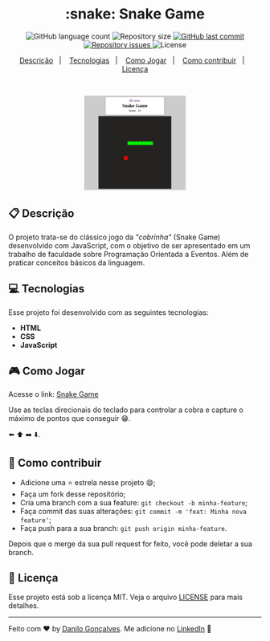 <h1 align="center">
  :snake: Snake Game
</h1>

<p align="center">
  <img alt="GitHub language count" src="https://img.shields.io/github/languages/count/goncadanilo/snake-game-js.svg">

  <img alt="Repository size" src="https://img.shields.io/github/repo-size/goncadanilo/snake-game-js.svg">
  
  <a href="https://github.com/goncadanilo/snake-game-js/commits/master">
    <img alt="GitHub last commit" src="https://img.shields.io/github/last-commit/goncadanilo/snake-game-js.svg">
  </a>

  <a href="https://github.com/goncadanilo/snake-game-js/issues">
    <img alt="Repository issues" src="https://img.shields.io/github/issues/goncadanilo/snake-game-js.svg">
  </a>

  <img alt="License" src="https://img.shields.io/badge/license-MIT-brightgreen">
</p>

<p align="center">
  <a href="#clipboard-descrição">Descrição</a>&nbsp;&nbsp;&nbsp;|&nbsp;&nbsp;&nbsp;
  <a href="#-tecnologias">Tecnologias</a>&nbsp;&nbsp;&nbsp;|&nbsp;&nbsp;&nbsp;
  <a href="#video_game-como-jogar">Como Jogar</a>&nbsp;&nbsp;&nbsp;|&nbsp;&nbsp;&nbsp;
  <a href="#-como-contribuir">Como contribuir</a>&nbsp;&nbsp;&nbsp;|&nbsp;&nbsp;&nbsp;
  <a href="#memo-licença">Licença</a>
</p>

<br>

<p align="center">
  <img alt="Snake Game" src=".github/snake-game.png" width="40%">
</p>

## :clipboard: Descrição

O projeto trata-se do clássico jogo da *"cobrinha"* (Snake Game) desenvolvido com JavaScript, com o objetivo de ser apresentado em um trabalho de faculdade sobre Programação Orientada a Eventos. Além de praticar conceitos básicos da linguagem. 

## 💻 Tecnologias

Esse projeto foi desenvolvido com as seguintes tecnologias:

- **HTML**
- **CSS**
- **JavaScript**

## :video_game: Como Jogar

Acesse o link: [Snake Game](https://gamesnake.netlify.com/)

Use as teclas direcionais do teclado para controlar a cobra e capture o máximo de pontos que conseguir :grin:.

:arrow_left: :arrow_up: :arrow_right: :arrow_down:.

## 🤔 Como contribuir

- Adicione uma :star: estrela nesse projeto :smile:;
- Faça um fork desse repositório;
- Cria uma branch com a sua feature: `git checkout -b minha-feature`;
- Faça commit das suas alterações: `git commit -m 'feat: Minha nova feature'`;
- Faça push para a sua branch: `git push origin minha-feature`.

Depois que o merge da sua pull request for feito, você pode deletar a sua branch.

## :memo: Licença

Esse projeto está sob a licença MIT. Veja o arquivo [LICENSE](LICENSE.md) para mais detalhes.

---

Feito com ♥ by [Danilo Gonçalves](https://github.com/goncadanilo). Me adicione no [LinkedIn](https://www.linkedin.com/in/goncadanilo/) :wave:
